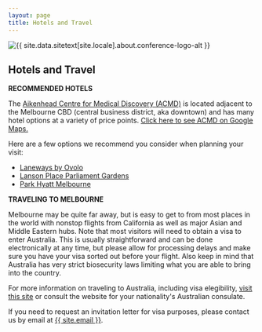 ```yaml
---
layout: page
title: Hotels and Travel
---
```

<div class="col-lg-8 mx-auto text-center pb-3">
	<img src="{{ site.data.sitetext[site.locale].about.conference-logo }}" class="img-fluid" alt="{{ site.data.sitetext[site.locale].about.conference-logo-alt }}">
</div>
<div class="col-lg-12 text-center">
	<h2 class="section-heading text-uppercase">Hotels and Travel</h2>
</div>

**RECOMMENDED HOTELS**

The [Aikenhead Centre for Medical Discovery (ACMD)](https://acmd.org.au/) is located adjacent to the
Melbourne CBD (central business district, aka downtown) and has many hotel options at a variety of price points.
[Click here to see ACMD on Google Maps.](https://maps.app.goo.gl/eE73FXncRqzgU5638)

Here are a few options we recommend you consider when planning your visit:
* [Laneways by Ovolo](https://ovolohotels.com/ovolo/laneways/)
* [Lanson Place Parliament Gardens](https://lansonplace.com/parliamentgardens/)
* [Park Hyatt Melbourne](https://www.hyatt.com/en-US/hotel/australia/park-hyatt-melbourne/melph)

**TRAVELING TO MELBOURNE**

Melbourne may be quite far away, but is easy to get to from most places in the world
with nonstop flights from California as well as major Asian and Middle Eastern hubs.
Note that most visitors will need to obtain a visa to enter Australia.
This is usually straightforward and can be done electronically at any time,
but please allow for processing delays and make sure you have your visa sorted out before your flight.
Also keep in mind that Australia has very strict biosecurity laws limiting what you are able to bring into the country.

For more information on traveling to Australia, including visa elegibility,
[visit this site](https://immi.homeaffairs.gov.au/entering-and-leaving-australia/entering-australia)
or consult the website for your nationality's Australian consulate.

If you need to request an invitation letter for visa purposes, please contact us by email at <a href="mailto:{{ site.email }}">{{ site.email }}</a>.
